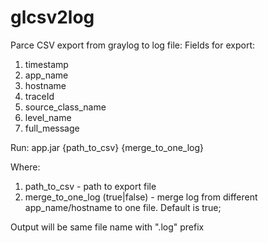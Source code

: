# glcsv2log

Parce CSV export from graylog to log file:
Fields for export:
1. timestamp
2. app_name
3. hostname
4. traceId
5. source_class_name
6. level_name
7. full_message

Run:
app.jar {path_to_csv} {merge_to_one_log}

Where:
  1. path_to_csv - path to export file
  2. merge_to_one_log (true|false) - merge log from different app_name/hostname to one file. Default is true;

Output will be same file name with ".log" prefix

